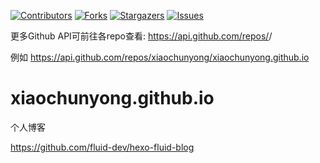 [contributors-shield]: https://img.shields.io/github/contributors/xiaochunyong/xiaochunyong.github.io.svg?style=for-the-badge
[contributors-url]: https://github.com/xiaochunyong/xiaochunyong.github.io/graphs/contributors
[forks-shield]: https://img.shields.io/github/forks/xiaochunyong/xiaochunyong.github.io.svg?style=for-the-badge
[forks-url]: https://github.com/xiaochunyong/xiaochunyong.github.io/network/members
[stars-shield]: https://img.shields.io/github/stars/xiaochunyong/xiaochunyong.github.io.svg?style=for-the-badge
[stars-url]: https://github.com/xiaochunyong/xiaochunyong.github.io/stargazers
[issues-shield]: https://img.shields.io/github/issues/xiaochunyong/xiaochunyong.github.io?style=for-the-badge
[issues-url]: https://github.com/xiaochunyong/xiaochunyong.github.io/issues

[![Contributors][contributors-shield]][contributors-url]
[![Forks][forks-shield]][forks-url]
[![Stargazers][stars-shield]][stars-url]
[![Issues][issues-shield]][issues-url]


更多Github API可前往各repo查看: 
https://api.github.com/repos/<username>/<repo>
  
例如 https://api.github.com/repos/xiaochunyong/xiaochunyong.github.io

# xiaochunyong.github.io
个人博客

https://github.com/fluid-dev/hexo-fluid-blog
